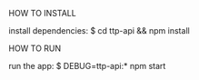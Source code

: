 


HOW TO INSTALL 

   install dependencies:
     $ cd ttp-api && npm install


HOW TO RUN 

   run the app:
     $ DEBUG=ttp-api:* npm start

